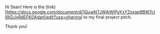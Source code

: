 Hi Sean! Here is the (link)[https://docs.google.com/document/d/1QuwNTJWjkWlPoYxYZsxgp9BW7cI9XDJxRdEFK0AdarI/edit?usp=sharing] to my final project pitch.

Thank you!
